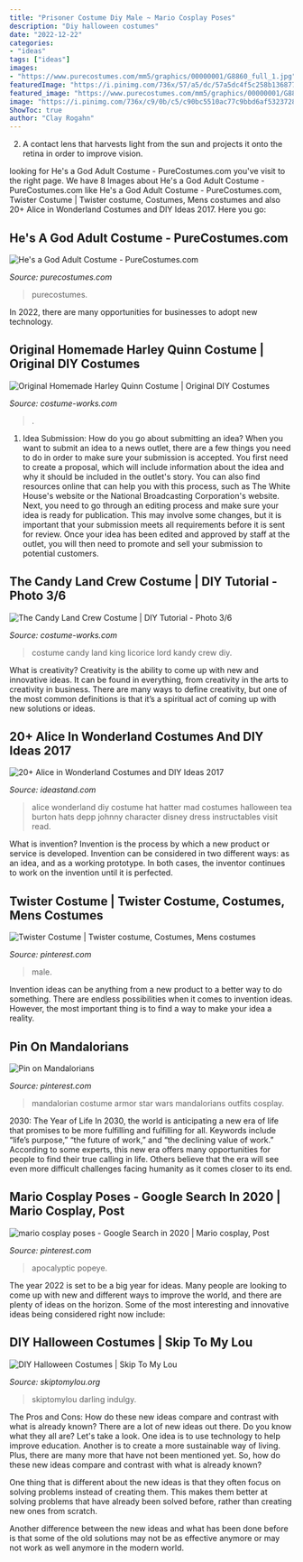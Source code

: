 ```yaml
---
title: "Prisoner Costume Diy Male ~ Mario Cosplay Poses"
description: "Diy halloween costumes"
date: "2022-12-22"
categories:
- "ideas"
tags: ["ideas"]
images:
- "https://www.purecostumes.com/mm5/graphics/00000001/G8860_full_1.jpg"
featuredImage: "https://i.pinimg.com/736x/57/a5/dc/57a5dc4f5c258b1368771f04458f61fd--mandalorian-armor-costume-ideas.jpg"
featured_image: "https://www.purecostumes.com/mm5/graphics/00000001/G8860_full_1.jpg"
image: "https://i.pinimg.com/736x/c9/0b/c5/c90bc5510ac77c9bbd6af5323728f9eb.jpg"
ShowToc: true
author: "Clay Rogahn"
---
```



2. A contact lens that harvests light from the sun and projects it onto the retina in order to improve vision.

	

		
looking for He&#039;s a God Adult Costume - PureCostumes.com you've visit to the right page. We have 8 Images about He&#039;s a God Adult Costume - PureCostumes.com like He&#039;s a God Adult Costume - PureCostumes.com, Twister Costume | Twister costume, Costumes, Mens costumes and also 20+ Alice in Wonderland Costumes and DIY Ideas 2017. Here you go:
		
    
## He&#039;s A God Adult Costume - PureCostumes.com

<img loading=lazy src="https://www.purecostumes.com/mm5/graphics/00000001/G8860_full_1.jpg" onerror="this.onerror=null;this.src='https://tse4.mm.bing.net/th?id=OIP.jxPV-DsNseKKedjShds9FAHaLO&amp;pid=15.1';" alt="He&#039;s a God Adult Costume - PureCostumes.com">

_Source: purecostumes.com_

>purecostumes. 

	

In 2022, there are many opportunities for businesses to adopt new technology.

    
## Original Homemade Harley Quinn Costume | Original DIY Costumes

<img loading=lazy src="https://photos.costume-works.com/full/harley_quinn4.jpg" onerror="this.onerror=null;this.src='https://tse2.mm.bing.net/th?id=OIP.UNUswXWge9EGBbZvn9AL8AHaMt&amp;pid=15.1';" alt="Original Homemade Harley Quinn Costume | Original DIY Costumes">

_Source: costume-works.com_

>. 

	

1. Idea Submission: How do you go about submitting an idea?
When you want to submit an idea to a news outlet, there are a few things you need to do in order to make sure your submission is accepted. 
You first need to create a proposal, which will include information about the idea and why it should be included in the outlet's story. You can also find resources online that can help you with this process, such as The White House's website or the National Broadcasting Corporation's website. 
Next, you need to go through an editing process and make sure your idea is ready for publication. This may involve some changes, but it is important that your submission meets all requirements before it is sent for review. 
Once your idea has been edited and approved by staff at the outlet, you will then need to promote and sell your submission to potential customers.

    
## The Candy Land Crew Costume | DIY Tutorial - Photo 3/6

<img loading=lazy src="https://photos.costume-works.com/full/the_candy_land_crew2.jpg" onerror="this.onerror=null;this.src='https://tse3.mm.bing.net/th?id=OIP.l9GIbpGkEc0pHBJRdeoH-QHaMB&amp;pid=15.1';" alt="The Candy Land Crew Costume | DIY Tutorial - Photo 3/6">

_Source: costume-works.com_

>costume candy land king licorice lord kandy crew diy. 

	

What is creativity?
Creativity is the ability to come up with new and innovative ideas. It can be found in everything, from creativity in the arts to creativity in business. There are many ways to define creativity, but one of the most common definitions is that it’s a spiritual act of coming up with new solutions or ideas.

    
## 20+ Alice In Wonderland Costumes And DIY Ideas 2017

<img loading=lazy src="https://ideastand.com/wp-content/uploads/2017/09/alice-in-wonderland-costume-diy/8-alice-in-wonderland-costume-diy.jpg" onerror="this.onerror=null;this.src='https://tse4.mm.bing.net/th?id=OIP.XxE3VGwJrZBTPsO425FLyQHaSh&amp;pid=15.1';" alt="20+ Alice in Wonderland Costumes and DIY Ideas 2017">

_Source: ideastand.com_

>alice wonderland diy costume hat hatter mad costumes halloween tea burton hats depp johnny character disney dress instructables visit read. 

	

What is invention?
Invention is the process by which a new product or service is developed. Invention can be considered in two different ways: as an idea, and as a working prototype. In both cases, the inventor continues to work on the invention until it is perfected.

    
## Twister Costume | Twister Costume, Costumes, Mens Costumes

<img loading=lazy src="https://i.pinimg.com/736x/c9/0b/c5/c90bc5510ac77c9bbd6af5323728f9eb.jpg" onerror="this.onerror=null;this.src='https://tse3.mm.bing.net/th?id=OIP.XRFa2sCLPV0bPAOsrJTNCQHaJ3&amp;pid=15.1';" alt="Twister Costume | Twister costume, Costumes, Mens costumes">

_Source: pinterest.com_

>male. 

	

Invention ideas can be anything from a new product to a better way to do something. There are endless possibilities when it comes to invention ideas. However, the most important thing is to find a way to make your idea a reality.

    
## Pin On Mandalorians

<img loading=lazy src="https://i.pinimg.com/736x/57/a5/dc/57a5dc4f5c258b1368771f04458f61fd--mandalorian-armor-costume-ideas.jpg" onerror="this.onerror=null;this.src='https://tse4.mm.bing.net/th?id=OIP.9K8iL359aPjCSGK136LEwQHaJ4&amp;pid=15.1';" alt="Pin on Mandalorians">

_Source: pinterest.com_

>mandalorian costume armor star wars mandalorians outfits cosplay. 

	

2030: The Year of Life
In 2030, the world is anticipating a new era of life that promises to be more fulfilling and fulfilling for all. Keywords include “life’s purpose,” “the future of work,” and “the declining value of work.” According to some experts, this new era offers many opportunities for people to find their true calling in life. Others believe that the era will see even more difficult challenges facing humanity as it comes closer to its end.

    
## Mario Cosplay Poses - Google Search In 2020 | Mario Cosplay, Post

<img loading=lazy src="https://i.pinimg.com/736x/9e/f7/7e/9ef77e2cc53d716a9b3ac6949ac2e9c1.jpg" onerror="this.onerror=null;this.src='https://tse4.mm.bing.net/th?id=OIP.TRPkGfEHuNPAy8wdJJbWwgHaLG&amp;pid=15.1';" alt="mario cosplay poses - Google Search in 2020 | Mario cosplay, Post">

_Source: pinterest.com_

>apocalyptic popeye. 

	

The year 2022 is set to be a big year for ideas. Many people are looking to come up with new and different ways to improve the world, and there are plenty of ideas on the horizon. Some of the most interesting and innovative ideas being considered right now include: 

    
## DIY Halloween Costumes | Skip To My Lou

<img loading=lazy src="https://www.skiptomylou.org/wp-content/uploads/2014/10/no-sew-witch-costume-skiptomylou-2.jpg" onerror="this.onerror=null;this.src='https://tse1.mm.bing.net/th?id=OIP.AhDGPe4bvhuPCkiKD5YMPwHaLH&amp;pid=15.1';" alt="DIY Halloween Costumes | Skip To My Lou">

_Source: skiptomylou.org_

>skiptomylou darling indulgy. 

	

The Pros and Cons: How do these new ideas compare and contrast with what is already known?
There are a lot of new ideas out there. Do you know what they all are? Let's take a look. 
One idea is to use technology to help improve education. Another is to create a more sustainable way of living. Plus, there are many more that have not been mentioned yet. So, how do these new ideas compare and contrast with what is already known?

One thing that is different about the new ideas is that they often focus on solving problems instead of creating them. This makes them better at solving problems that have already been solved before, rather than creating new ones from scratch. 

Another difference between the new ideas and what has been done before is that some of the old solutions may not be as effective anymore or may not work as well anymore in the modern world.

